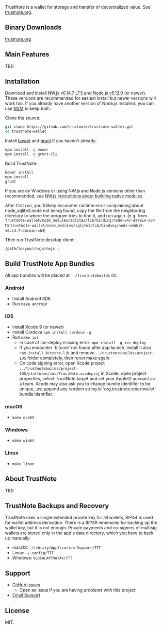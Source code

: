 TrustNote is a wallet for storage and transfer of decentralized value.  See [trustnote.org](https://trustnote.org/).

## Binary Downloads

[trustnote.org](https://trustnote.org/application.html)

## Main Features

TBD

## Installation

Download and install [NW.js v0.14.7 LTS](https://dl.nwjs.io/v0.14.7) and [Node.js v5.12.0](https://nodejs.org/download/release/v5.12.0/) (or newer).  These versions are recommended for easiest install but newer versions will work too.  If you already have another version of Node.js installed, you can use [NVM](https://github.com/creationix/nvm) to keep both.

Clone the source:

```sh
git clone https://github.com/trustnote/trustnote-wallet.git
cd trustnote-wallet
```

Install [bower](http://bower.io/) and [grunt](http://gruntjs.com/getting-started) if you haven't already:

```sh
npm install -g bower
npm install -g grunt-cli
```

Build TrustNote:

```sh
bower install
npm install
grunt
```
If you are on Windows or using NW.js and Node.js versions other than recommended, see [NW.js instructions about building native modules](http://docs.nwjs.io/en/latest/For%20Users/Advanced/Use%20Native%20Node%20Modules/).

After first run, you'll likely encounter runtime error complaining about node_sqlite3.node not being found, copy the file from the neighboring directory to where the program tries to find it, and run again. (e.g. from `trustnote-wallet/node_modules/sqlite3/lib/binding/node-v47-darwin-x64` to `trustnote-wallet/node_modules/sqlite3/lib/binding/node-webkit-v0.14.7-darwin-x64`)

Then run TrustNote desktop client:

```sh
/path/to/your/nwjs/nwjs .
```

## Build TrustNote App Bundles

All app bundles will be placed at `../trustnotebuilds` dir.


### Android

- Install Android SDK
- Run `make android`

### iOS

- Install Xcode 9 (or newer)
- Install Cordova `npm install cordova -g`
- Run `make ios`
  * In case of ios-deploy missing error: `npm install -g ios-deploy`
  * If you encounter 'bitcore' not found after app launch, install it also `npm install bitcore-lib` and remove `../trustnotebuilds/project-IOS` folder completely, then rerun make again.
  * On code signing error, open Xcode project `../trustnotebuilds/project-IOS/platforms/ios/TrustNote.xcodeproj` in Xcode, open project properties, select TrustNote target and set your AppleID account as a team. Xcode may also ask you to change bundle identifier to be unique, just append any random string to 'org.trustnote.smartwallet' bundle identifier.

### macOS

- `make osx64`

### Windows

- `make win64`

### Linux

- `make linux`


## About TrustNote

TBD

## TrustNote Backups and Recovery

TrustNote uses a single extended private key for all wallets, BIP44 is used for wallet address derivation.  There is a BIP39 mnemonic for backing up the wallet key, but it is not enough.  Private payments and co-signers of multisig wallets are stored only in the app's data directory, which you have to back up manually:

* macOS: `~/Library/Application Support/TTT`
* Linux: `~/.config/TTT`
* Windows: `%LOCALAPPDATA%\TTT`


## Support

* [GitHub Issues](https://github.com/trustnote/trustnote-wallet/issues)
  * Open an issue if you are having problems with this project
* [Email Support](mailto:foundation@trustnote.org)

## License

MIT.
